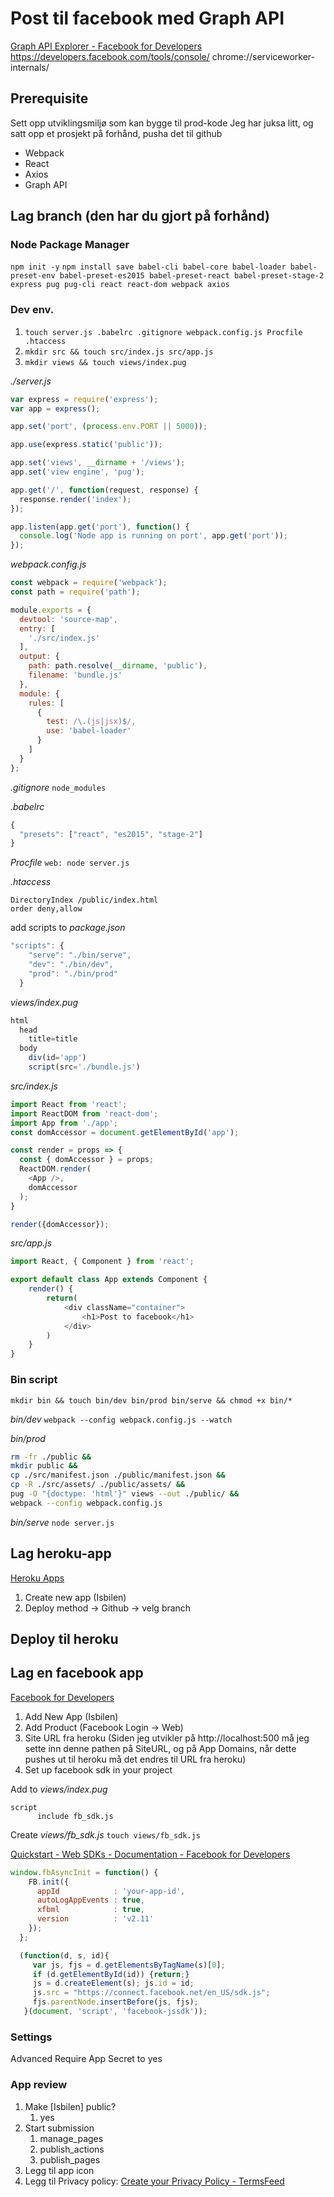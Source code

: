 # Post til facebook med Graph API
[Graph API Explorer - Facebook for Developers](https://developers.facebook.com/tools/explorer)
https://developers.facebook.com/tools/console/
chrome://serviceworker-internals/

## Prerequisite
Sett opp utviklingsmiljø som kan bygge til prod-kode
Jeg har juksa litt, og satt opp et prosjekt på forhånd, pusha det til github

* Webpack
* React
* Axios
* Graph API


## Lag branch (den har du gjort på forhånd)
### Node Package Manager
`npm init -y`
`npm install save babel-cli babel-core babel-loader babel-preset-env babel-preset-es2015 babel-preset-react babel-preset-stage-2 express pug pug-cli react react-dom webpack axios`


### Dev env.
1. `touch server.js .babelrc .gitignore webpack.config.js Procfile .htaccess`
2. `mkdir src && touch src/index.js src/app.js`
3. `mkdir views && touch views/index.pug`

*./server.js*
``` javascript
var express = require('express');
var app = express();

app.set('port', (process.env.PORT || 5000));

app.use(express.static('public'));

app.set('views', __dirname + '/views'); 
app.set('view engine', 'pug');

app.get('/', function(request, response) {
  response.render('index');
});

app.listen(app.get('port'), function() {
  console.log('Node app is running on port', app.get('port'));
});
```

*webpack.config.js*
``` javascript
const webpack = require('webpack');
const path = require('path');

module.exports = {
  devtool: 'source-map',
  entry: [
    './src/index.js'
  ],
  output: {
    path: path.resolve(__dirname, 'public'),
    filename: 'bundle.js'
  },
  module: {
    rules: [
      {
        test: /\.(js|jsx)$/,
        use: 'babel-loader'
      }
    ]
  }
};
```

*.gitignore*
`node_modules`

*.babelrc*
``` javascript
{
  "presets": ["react", "es2015", "stage-2"]
}
```

*Procfile*
`web: node server.js`

*.htaccess*
```
DirectoryIndex /public/index.html
order deny,allow
```

add scripts to *package.json*
``` javascript
"scripts": {
    "serve": "./bin/serve",
    "dev": "./bin/dev",
    "prod": "./bin/prod"
  }
```

*views/index.pug*
``` javascript
html
  head
    title=title
  body
    div(id='app')
    script(src='./bundle.js')
```


*src/index.js*
``` javascript
import React from 'react';
import ReactDOM from 'react-dom';
import App from './app';
const domAccessor = document.getElementById('app');

const render = props => {
  const { domAccessor } = props;
  ReactDOM.render(
    <App />,
    domAccessor
  );
}

render({domAccessor});
```

*src/app.js*
``` javascript
import React, { Component } from 'react';

export default class App extends Component {
    render() {
        return(
            <div className="container">
                <h1>Post to facebook</h1>
            </div>
        )
    }
}
```


### Bin script

`mkdir bin && touch bin/dev bin/prod bin/serve && chmod +x bin/*`

*bin/dev*
`webpack --config webpack.config.js --watch`

*bin/prod*
``` bash
rm -fr ./public &&
mkdir public &&
cp ./src/manifest.json ./public/manifest.json &&
cp -R ./src/assets/ ./public/assets/ &&
pug -O "{doctype: 'html'}" views --out ./public/ &&
webpack --config webpack.config.js
```

*bin/serve*
`node server.js`


## Lag heroku-app
[Heroku Apps](https://dashboard.heroku.com/apps)

1. Create new app (Isbilen)
2. Deploy method -> Github -> velg branch


## Deploy til heroku


## Lag en facebook app
[Facebook for Developers](https://developers.facebook.com/)

1. Add New App (Isbilen)
2. Add Product (Facebook Login -> Web)
3. Site URL fra heroku (Siden jeg utvikler på http://localhost:500 må jeg sette inn denne pathen på SiteURL, og på App Domains, når dette pushes ut til heroku må det endres til URL fra heroku)
4. Set up facebook sdk in your project

Add to *views/index.pug*
```
script
      include fb_sdk.js
```

Create *views/fb_sdk.js*
`touch views/fb_sdk.js`

[Quickstart - Web SDKs - Documentation - Facebook for Developers](https://developers.facebook.com/docs/javascript/quickstart)

``` javascript
window.fbAsyncInit = function() {
    FB.init({
      appId            : 'your-app-id',
      autoLogAppEvents : true,
      xfbml            : true,
      version          : 'v2.11'
    });
  };

  (function(d, s, id){
     var js, fjs = d.getElementsByTagName(s)[0];
     if (d.getElementById(id)) {return;}
     js = d.createElement(s); js.id = id;
     js.src = "https://connect.facebook.net/en_US/sdk.js";
     fjs.parentNode.insertBefore(js, fjs);
   }(document, 'script', 'facebook-jssdk'));
```

### Settings
Advanced Require App Secret to yes
### App review
1. Make [Isbilen] public? 
	1. yes
2. Start submission
	1. manage_pages
	2. publish_actions
	3. publish_pages
3. Legg til app icon
4. Legg til Privacy policy: [Create your Privacy Policy - TermsFeed](https://termsfeed.com/wizard/privacy-policy)




